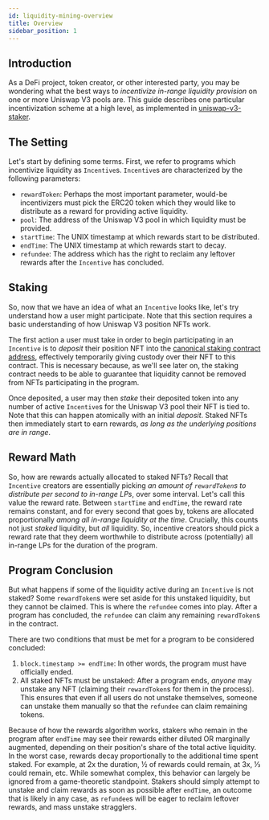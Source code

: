 ```yaml
---
id: liquidity-mining-overview
title: Overview
sidebar_position: 1
---
```


## Introduction

As a DeFi project, token creator, or other interested party, you may be wondering what the best ways to _incentivize in-range liquidity provision_ on one or more Uniswap V3 pools are. This guide describes one particular incentivization scheme at a high level, as implemented in [uniswap-v3-staker](https://github.com/Uniswap/uniswap-v3-staker).

## The Setting

Let's start by defining some terms. First, we refer to programs which incentivize liquidity as `Incentive`s. `Incentive`s are characterized by the following parameters:

- `rewardToken`: Perhaps the most important parameter, would-be incentivizers must pick the ERC20 token which they would like to distribute as a reward for providing active liquidity.
- `pool`: The address of the Uniswap V3 pool in which liquidity must be provided.
- `startTime`: The UNIX timestamp at which rewards start to be distributed.
- `endTime`: The UNIX timestamp at which rewards start to decay.
- `refundee`: The address which has the right to reclaim any leftover rewards after the `Incentive` has concluded.

## Staking

So, now that we have an idea of what an `Incentive` looks like, let's try understand how a user might participate. Note that this section requires a basic understanding of how Uniswap V3 position NFTs work.

The first action a user must take in order to begin participating in an `Incentive` is to _deposit_ their position NFT into the [canonical staking contract address](https://github.com/Uniswap/uniswap-v3-staker#deployments), effectively temporarily giving custody over their NFT to this contract. This is necessary because, as we'll see later on, the staking contract needs to be able to guarantee that liquidity cannot be removed from NFTs participating in the program.

Once deposited, a user may then _stake_ their deposited token into any number of active `Incentive`s for the Uniswap V3 pool their NFT is tied to. Note that this can happen atomically with an initial _deposit_. Staked NFTs then immediately start to earn rewards, _as long as the underlying positions are in range_. 

## Reward Math

So, how are rewards actually allocated to staked NFTs? Recall that `Incentive` creators are essentially picking _an amount of `rewardToken`s to distribute per second to in-range LPs_, over some interval. Let's call this value the reward rate. Between `startTime` and `endTime`, the reward rate remains constant, and for every second that goes by, tokens are allocated proportionally _among all in-range liquidity at the time_. Crucially, this counts not just _staked_ liquidity, but _all_ liquidity. So, incentive creators should pick a reward rate that they deem worthwhile to distribute across (potentially) all in-range LPs for the duration of the program.

## Program Conclusion

But what happens if some of the liquidity active during an `Incentive` is not staked? Some `rewardToken`s were set aside for this unstaked liquidity, but they cannot be claimed. This is where the `refundee` comes into play. After a program has concluded, the `refundee` can claim any remaining `rewardToken`s in the contract.

There are two conditions that must be met for a program to be considered concluded:

1. `block.timestamp >= endTime`: In other words, the program must have officially ended.
2. All staked NFTs must be unstaked: After a program ends, _anyone_ may unstake any NFT (claiming their `rewardToken`s for them in the process). This ensures that even if all users do not unstake themselves, someone can unstake them manually so that the `refundee` can claim remaining tokens.

Because of how the rewards algorithm works, stakers who remain in the program after `endTime` may see their rewards either diluted OR marginally augmented, depending on their position's share of the total active liquidity. In the worst case, rewards decay proportionally to the additional time spent staked. For example, at 2x the duration, ½ of rewards could remain, at 3x, ⅓ could remain, etc. While somewhat complex, this behavior can largely be ignored from a game-theoretic standpoint. Stakers should simply attempt to unstake and claim rewards as soon as possible after `endTime`, an outcome that is likely in any case, as `refundee`s will be eager to reclaim leftover rewards, and mass unstake stragglers.